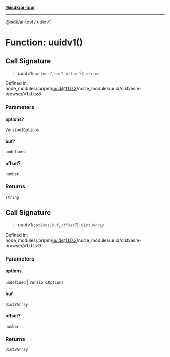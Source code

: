 [**@isdk/ai-tool**](../README.md)

***

[@isdk/ai-tool](../globals.md) / uuidv1

# Function: uuidv1()

## Call Signature

> **uuidv1**(`options`?, `buf`?, `offset`?): `string`

Defined in: node\_modules/.pnpm/uuid@11.0.3/node\_modules/uuid/dist/esm-browser/v1.d.ts:8

### Parameters

#### options?

`Version1Options`

#### buf?

`undefined`

#### offset?

`number`

### Returns

`string`

## Call Signature

> **uuidv1**(`options`, `buf`, `offset`?): `Uint8Array`

Defined in: node\_modules/.pnpm/uuid@11.0.3/node\_modules/uuid/dist/esm-browser/v1.d.ts:9

### Parameters

#### options

`undefined` | `Version1Options`

#### buf

`Uint8Array`

#### offset?

`number`

### Returns

`Uint8Array`
